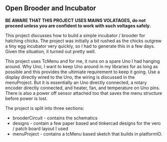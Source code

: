 ## Open Brooder and Incubator

**BE AWARE THAT THIS PROJECT USES MAINS VOLATAGES, do not proceed unless you are confident to work with such voltages safely.**

This project discusses how to build a simple incubator / brooder for hatching chicks. The project was initially a bit rushed as the chicks outgrew a tiny egg incubator very quickly, so I had to generate this in a few days. Given the situation, it turned out pretty well.

This project uses TcMenu and for me, it runs on a spare Uno I had hanging around. Why Uno, I want to keep Uno around in my libraries for as long as possible and this provides the ultimiate requirement to keep it going. Use a display directly wired to the Uno, the wiring is discussed in the menuProject. But it is essentially an Uno directly connected, a rotary encoder directly connected, and heater, fan, and temperature on Uno pins. There is also a power off sensor attached too that saves the menu structure before power is lost.

The project is split into three sections:

* brooderCircuit - contains the schematics
* designs - contain a few paper based and tinkercad designs for the vero / patch board layout I used
* menuProject - contains a tcMenu based sketch that builds in platformIO.
